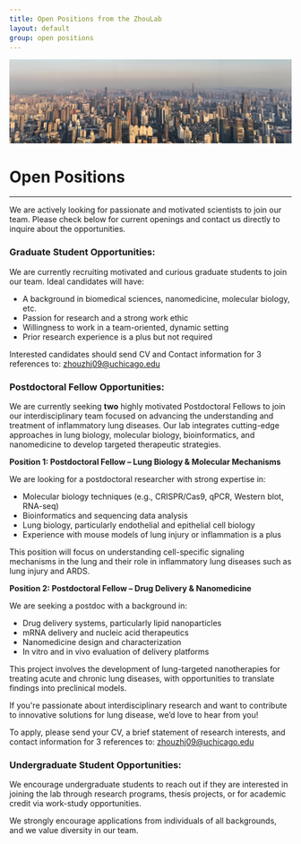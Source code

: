 ```yaml
---
title: Open Positions from the ZhouLab
layout: default
group: open positions
---
```


<img class="img-fluid mx-auto d-block" src="/static/img/10.png" alt="10" style="paddig-bottom:0.5em;">


# Open Positions
---
We are actively looking for passionate and motivated scientists to join our team. Please check below for current openings and contact us directly to inquire about the opportunities.

### Graduate Student Opportunities:
We are currently recruiting motivated and curious graduate students to join our team.
Ideal candidates will have:
- A background in biomedical sciences, nanomedicine, molecular biology, etc.
- Passion for research and a strong work ethic
- Willingness to work in a team-oriented, dynamic setting
- Prior research experience is a plus but not required

Interested candidates should send CV and Contact information for 3 references to: <a href="zhouzhj09@uchicago.edu/" > zhouzhj09@uchicago.edu </a> 

  
### Postdoctoral Fellow Opportunities:
We are currently seeking <Strong>two</Strong> highly motivated Postdoctoral Fellows to join our interdisciplinary team focused on advancing the understanding and treatment of inflammatory lung diseases. Our lab integrates cutting-edge approaches in lung biology, molecular biology, bioinformatics, and nanomedicine to develop targeted therapeutic strategies.

<Strong>Position 1: Postdoctoral Fellow – Lung Biology & Molecular Mechanisms</Strong>

We are looking for a postdoctoral researcher with strong expertise in:
- Molecular biology techniques (e.g., CRISPR/Cas9, qPCR, Western blot, RNA-seq)
- Bioinformatics and sequencing data analysis
- Lung biology, particularly endothelial and epithelial cell biology
- Experience with mouse models of lung injury or inflammation is a plus

This position will focus on understanding cell-specific signaling mechanisms in the lung and their role in inflammatory lung diseases such as lung injury and ARDS.

<Strong>Position 2: Postdoctoral Fellow – Drug Delivery & Nanomedicine</Strong>

We are seeking a postdoc with a background in:
- Drug delivery systems, particularly lipid nanoparticles
- mRNA delivery and nucleic acid therapeutics
- Nanomedicine design and characterization
- In vitro and in vivo evaluation of delivery platforms

This project involves the development of lung-targeted nanotherapies for treating acute and chronic lung diseases, with opportunities to translate findings into preclinical models.

If you're passionate about interdisciplinary research and want to contribute to innovative solutions for lung disease, we’d love to hear from you!

To apply, please send your CV, a brief statement of research interests, and contact information for 3 references to: <a href="zhouzhj09@uchicago.edu/" > zhouzhj09@uchicago.edu </a>

### Undergraduate Student Opportunities:
We encourage undergraduate students to reach out if they are interested in joining the lab through research programs, thesis projects, or for academic credit via work-study opportunities. 


We strongly encourage applications from individuals of all backgrounds, and we value diversity in our team.  







